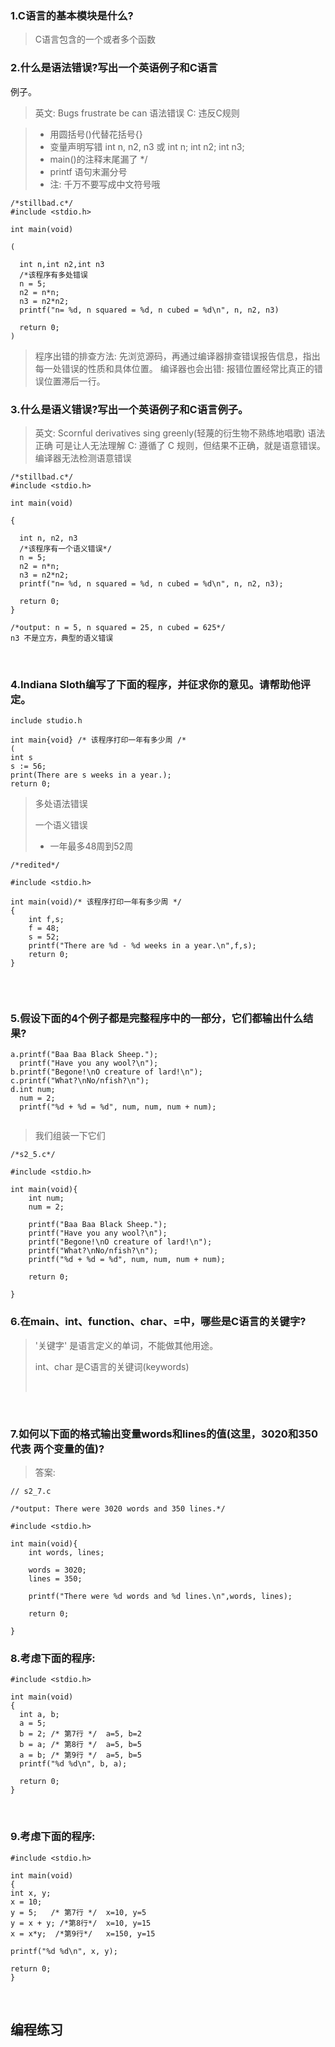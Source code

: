 
### 1.C语言的基本模块是什么?

> C语言包含的一个或者多个函数

### 2.什么是语法错误?写出一个英语例子和C语言

例子。 

> 英文: Bugs frustrate be can 语法错误
C: 违反C规则

> - 用圆括号()代替花括号{}
> - 变量声明写错
int n, n2, n3
或
int n;
int n2;
int n3;
> - main()的注释末尾漏了 */
> - printf 语句末漏分号
> - 注: 千万不要写成中文符号哦

```c_cpp
/*stillbad.c*/
#include <stdio.h>

int main(void)

(
  
  int n,int n2,int n3
  /*该程序有多处错误
  n = 5;
  n2 = n*n;
  n3 = n2*n2;
  printf("n= %d, n squared = %d, n cubed = %d\n", n, n2, n3)
  
  return 0;
)
```

> 程序出错的排查方法: 先浏览源码，再通过编译器排查错误报告信息，指出每一处错误的性质和具体位置。
编译器也会出错: 报错位置经常比真正的错误位置滞后一行。

### 3.什么是语义错误?写出一个英语例子和C语言例子。

> 英文: Scornful derivatives sing greenly(轻蔑的衍生物不熟练地唱歌) 语法正确 可是让人无法理解
C: 遵循了 C 规则，但结果不正确，就是语意错误。
编译器无法检测语意错误

```c_cpp
/*stillbad.c*/
#include <stdio.h>

int main(void)

{
  
  int n, n2, n3
  /*该程序有一个语义错误*/
  n = 5;
  n2 = n*n;
  n3 = n2*n2;
  printf("n= %d, n squared = %d, n cubed = %d\n", n, n2, n3);
  
  return 0;
}

/*output: n = 5, n squared = 25, n cubed = 625*/
n3 不是立方，典型的语义错误
```

<br/>

### 4.Indiana Sloth编写了下面的程序，并征求你的意见。请帮助他评定。

```c_cpp
include studio.h

int main{void} /* 该程序打印一年有多少周 /*
(
int s
s := 56;
print(There are s weeks in a year.);
return 0;
```

> 多处语法错误
> 
> 一个语义错误
> 
> - 一年最多48周到52周

```c_cpp
/*redited*/

#include <stdio.h>

int main(void)/* 该程序打印一年有多少周 */
{
    int f,s;
    f = 48;
    s = 52;
    printf("There are %d - %d weeks in a year.\n",f,s);
    return 0;
}


```

<br/>

### 5.假设下面的4个例子都是完整程序中的一部分，它们都输出什么结果?

```c_cpp
a.printf("Baa Baa Black Sheep.");
  printf("Have you any wool?\n");
b.printf("Begone!\nO creature of lard!\n");
c.printf("What?\nNo/nfish?\n");
d.int num;
  num = 2;
  printf("%d + %d = %d", num, num, num + num);


```

> 我们组装一下它们

```c_cpp
/*s2_5.c*/

#include <stdio.h>

int main(void){
    int num;
    num = 2;

    printf("Baa Baa Black Sheep.");
    printf("Have you any wool?\n");
    printf("Begone!\nO creature of lard!\n");
    printf("What?\nNo/nfish?\n");
    printf("%d + %d = %d", num, num, num + num);

    return 0;

}
```

### 6.在main、int、function、char、=中，哪些是C语言的关键字?

> '关键字' 是语言定义的单词，不能做其他用途。
> 
> int、char 是C语言的关键词(keywords)
> 
> <br/>

<br/>

### 7.如何以下面的格式输出变量words和lines的值(这里，3020和350代表 两个变量的值)?

> 答案: 

```c_cpp
// s2_7.c

/*output: There were 3020 words and 350 lines.*/

#include <stdio.h>

int main(void){
    int words, lines;

    words = 3020;
    lines = 350;

    printf("There were %d words and %d lines.\n",words, lines);

    return 0;
    
}
```

### 8.考虑下面的程序:

```c_cpp
#include <stdio.h>

int main(void)
{
  int a, b;
  a = 5;
  b = 2; /* 第7行 */  a=5, b=2
  b = a; /* 第8行 */  a=5, b=5
  a = b; /* 第9行 */  a=5, b=5 
  printf("%d %d\n", b, a); 
  
  return 0;
}
```

<br/>

### 9.考虑下面的程序:

```c_cpp
#include <stdio.h>

int main(void)
{
int x, y;
x = 10;
y = 5;   /* 第7行 */  x=10, y=5
y = x + y; /*第8行*/  x=10, y=15
x = x*y;  /*第9行*/   x=150, y=15

printf("%d %d\n", x, y);

return 0;
}
```

<br/>

## 编程练习